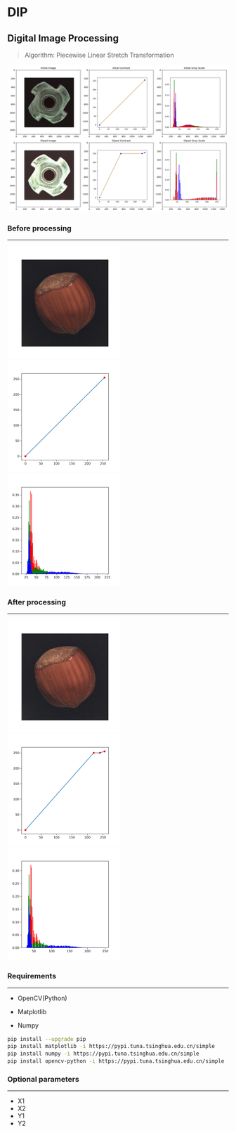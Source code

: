 # DIP
 ## Digital Image Processing

> Algorithm: Piecewise Linear Stretch Transformation

![](./assets/cmp.png)

### Before processing

-------

<p><img src="./assets/init_img.png" style="zoom: 25%;" /> <img src="./assets/init_line.png" style="zoom:25%;" /> <img src="./assets/init_hist.png" style="zoom:25%;" /></p>



### After processing

---------

<p><img src="./assets/dips_img.png" style="zoom:25%;" /> <img src="./assets/dips_line.png" style="zoom:25%;" /> <img src="./assets/dips_hist.png" style="zoom:25%;" /></p>



### Requirements

--------

- OpenCV(Python)

- Matplotlib
- Numpy

```bash
pip install --upgrade pip
pip install matplotlib -i https://pypi.tuna.tsinghua.edu.cn/simple
pip install numpy -i https://pypi.tuna.tsinghua.edu.cn/simple
pip install opencv-python -i https://pypi.tuna.tsinghua.edu.cn/simple
```



### Optional parameters

----------------

- X1
- X2
- Y1
- Y2
